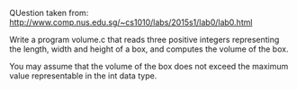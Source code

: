QUestion taken from: http://www.comp.nus.edu.sg/~cs1010/labs/2015s1/lab0/lab0.html

Write a program volume.c that reads three positive integers representing the length, width and height of a box, and computes the volume of the box.

You may assume that the volume of the box does not exceed the maximum value representable in the int data type. 



